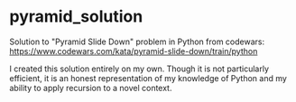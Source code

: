 # pyramid_solution
Solution to "Pyramid Slide Down" problem in Python from codewars: https://www.codewars.com/kata/pyramid-slide-down/train/python

I created this solution entirely on my own. Though it is not particularly efficient, it is an honest representation of my knowledge of Python and my ability to apply recursion to a novel context.
